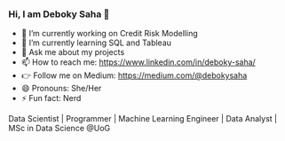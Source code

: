 ### Hi, I am Deboky Saha 👋



- 🔭 I’m currently working on Credit Risk Modelling
- 🌱 I’m currently learning SQL and Tableau
- 💬 Ask me about my projects
- 📫 How to reach me: https://www.linkedin.com/in/deboky-saha/
- 👉 Follow me on Medium: https://medium.com/@debokysaha 
- 😄 Pronouns: She/Her
- ⚡ Fun fact: Nerd

Data Scientist | Programmer | Machine Learning Engineer | Data Analyst | MSc in Data Science @UoG

